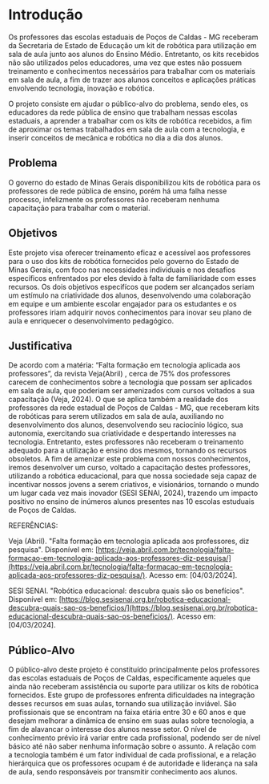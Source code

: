# Introdução

Os professores das escolas estaduais de Poços de Caldas - MG receberam da Secretaria de Estado de Educação um kit de robótica para utilização em sala de aula junto aos alunos do Ensino Médio. Entretanto, os kits recebidos não são utilizados pelos educadores, uma vez que estes não possuem treinamento e conhecimentos necessários para trabalhar com os materiais em sala de aula, a fim de trazer aos alunos conceitos e aplicações práticas envolvendo tecnologia, inovação e robótica.

O projeto consiste em ajudar o público-alvo do problema, sendo eles, os educadores da rede pública de ensino que trabalham nessas escolas estaduais, a aprender a trabalhar com os kits de robótica recebidos, a fim de aproximar os temas trabalhados em sala de aula com a tecnologia, e inserir conceitos de mecânica e robótica no dia a dia dos alunos.


## Problema
O governo do estado de Minas Gerais disponibilizou kits de robótica para os professores de rede pública de ensino, porém há uma falha nesse processo, infelizmente os professores não receberam nenhuma capacitação para trabalhar com o material. 

## Objetivos
Este projeto visa oferecer treinamento eficaz e acessível aos professores para o uso dos kits de robótica fornecidos pelo governo do Estado de Minas Gerais, com foco nas necessidades individuais e nos desafios específicos enfrentados por eles devido à falta de familiaridade com esses recursos. Os dois objetivos especifícos que podem ser alcançados seriam um estímulo na criatividade dos alunos, desenvolvendo uma colaboração em equipe e um ambiente escolar engajador para os estudantes e os professores iriam adquirir novos conhecimentos para inovar seu plano de aula e enriquecer o desenvolvimento pedagógico.

## Justificativa

De acordo com a matéria: “Falta formação em tecnologia aplicada aos professores”, da revista Veja(Abril) , cerca de 75% dos professores carecem de conhecimentos sobre a tecnologia que possam ser aplicados em sala de aula, que poderiam ser amenizados com cursos voltados a sua capacitação (Veja, 2024). O que se aplica também a realidade dos professores da rede estadual de Poços de Caldas - MG, que receberam kits de robóticas para serem utilizados em sala de aula, auxiliando no desenvolvimento dos alunos, desenvolvendo seu raciocínio lógico, sua autonomia, exercitando sua criatividade e despertando interesses na tecnologia. Entretanto, estes professores não receberam o treinamento adequado para a utilização e ensino dos mesmos, tornando os recursos obsoletos. A fim de amenizar este problema com nossos conhecimentos, iremos desenvolver um curso, voltado a capacitação destes professores, utilizando a robótica educacional, para que nossa sociedade seja capaz de incentivar nossos jovens a serem criativos, e visionários, tornando o mundo um lugar cada vez mais inovador (SESI SENAI, 2024), trazendo um impacto positivo no ensino de inúmeros alunos presentes nas 10 escolas estuduais de Poços de Caldas.
 
REFERÊNCIAS:

Veja (Abril). "Falta formação em tecnologia aplicada aos professores, diz pesquisa". Disponível em: [https://veja.abril.com.br/tecnologia/falta-formacao-em-tecnologia-aplicada-aos-professores-diz-pesquisa/](https://veja.abril.com.br/tecnologia/falta-formacao-em-tecnologia-aplicada-aos-professores-diz-pesquisa/). Acesso em: [04/03/2024].
    
 SESI SENAI. "Robótica educacional: descubra quais são os benefícios". Disponível em: [https://blog.sesisenai.org.br/robotica-educacional-descubra-quais-sao-os-beneficios/](https://blog.sesisenai.org.br/robotica-educacional-descubra-quais-sao-os-beneficios/). Acesso em: [04/03/2024].



## Público-Alvo


O público-alvo deste projeto é constituído principalmente pelos professores das escolas estaduais de Poços de Caldas, especificamente aqueles que ainda não receberam assistência ou suporte para utilizar os kits de robótica fornecidos. Este grupo de professores enfrenta dificuldades na integração desses recursos em suas aulas, tornando sua utilização inviável. São profissionais que se encontram na faixa etária entre 30 e 60 anos e que desejam melhorar a dinâmica de ensino em suas aulas sobre tecnologia, a fim de alavancar o interesse dos alunos nesse setor. O nível de conhecimento prévio irá variar entre cada profissional, podendo ser de nível básico até não saber nenhuma informação sobre o assunto. A relação com a tecnologia também é um fator individual de cada profissional, e a relação hierárquica que os professores ocupam é de autoridade e liderança na sala de aula, sendo responsáveis por transmitir conhecimento aos alunos. 
